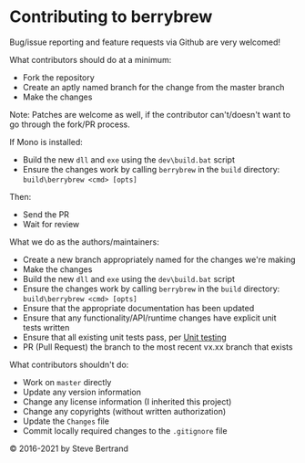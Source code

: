 # Contributing to berrybrew

Bug/issue reporting and feature requests via Github are very welcomed!

What contributors should do at a minimum:

- Fork the repository
- Create an aptly named branch for the change from the master branch
- Make the changes

Note: Patches are welcome as well, if the contributor can't/doesn't want to go
through the fork/PR process.

If Mono is installed:

- Build the new `dll` and `exe` using the `dev\build.bat` script
- Ensure the changes work by calling `berrybrew` in the `build` directory: `build\berrybrew <cmd> [opts]`

Then:

- Send the PR
- Wait for review

What we do as the authors/maintainers:

- Create a new branch appropriately named for the changes we're making
- Make the changes
- Build the new `dll` and `exe` using the `dev\build.bat` script
- Ensure the changes work by calling `berrybrew` in the `build` directory: `build\berrybrew <cmd> [opts]`
- Ensure that the appropriate documentation has been updated
- Ensure that any functionality/API/runtime changes have explicit unit tests written
- Ensure that all existing unit tests pass, per [Unit testing](doc/Unit%20Testing.md)
- PR (Pull Request) the branch to the most recent vx.xx branch that exists

What contributors shouldn't do:

- Work on `master` directly
- Update any version information
- Change any license information (I inherited this project)
- Change any copyrights (without written authorization)
- Update the `Changes` file
- Commit locally required changes to the `.gitignore` file

&copy; 2016-2021 by Steve Bertrand